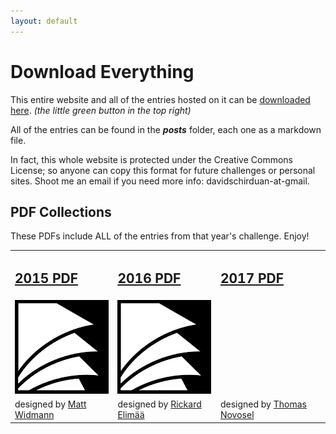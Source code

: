 ```yaml
---
layout: default
---
```


# Download Everything

This entire website and all of the entries hosted on it can be [downloaded here](https://github.com/200WordRPG/200wordrpg.github.io). _(the little green button in the top right)_

All of the entries can be found in the **_posts_** folder, each one as a markdown file.

In fact, this whole website is protected under the Creative Commons License; so anyone can copy this format for future challenges or personal sites. Shoot me an email if you need more info: davidschirduan-at-gmail.

## PDF Collections
These PDFs include ALL of the entries from that year's challenge. Enjoy!
<table>
<tr>
<td id="downloads"><a href="https://drive.google.com/open?id=0B80n8S8QrXvYaE5OX01aR0h0Y2c"><h2>2015 PDF</h2></a></td>
<td id="downloads"><a href="https://drive.google.com/file/d/0B80n8S8QrXvYdjZ1TjdYa2ZZcFk/view?usp=sharing"><h2>2016 PDF</h2></a></td>
<td id="downloads"><a href="https://200wordrpg.github.io/assets/2017_AllEntries"><h2>2017 PDF</h2></a></td>
</tr>
<tr>
<td><a href="https://drive.google.com/open?id=0B80n8S8QrXvYaE5OX01aR0h0Y2c"><img src="/assets/images/papers.png" /></a></td>
<td><a href="https://drive.google.com/file/d/0B80n8S8QrXvYdjZ1TjdYa2ZZcFk/view?usp=sharing"><img src="/assets/images/papers.png" /></a></td>
<td><a href="https://200wordrpg.github.io/assets/2017_AllEntries" /></a></td>
</tr>
<tr>
<td id="downloads">designed by <a href="https://about.me/mattwidmann">Matt Widmann</a></td>
<td id="downloads">designed by <a href="https://plus.google.com/u/0/116235159947041206206/posts">Rickard Elimää</a></td>
<td id="downloads">designed by <a href="http://thomas-novosel.com/">Thomas Novosel</a></td>
</tr>
</table>